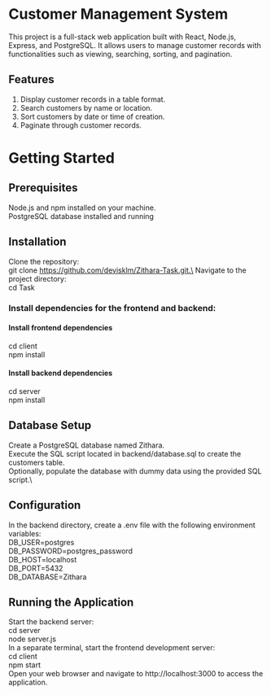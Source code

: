 # Customer Management System
This project is a full-stack web application built with React, Node.js, Express, and PostgreSQL. It allows users to manage customer records with functionalities such as viewing, searching, sorting, and pagination.

## Features
1. Display customer records in a table format.
2. Search customers by name or location.
3. Sort customers by date or time of creation.
4. Paginate through customer records.

# Getting Started
## Prerequisites
Node.js and npm installed on your machine.\
PostgreSQL database installed and running

## Installation
Clone the repository:\
git clone https://github.com/devisklm/Zithara-Task.git.\
Navigate to the project directory:\
cd Task
### Install dependencies for the frontend and backend:
#### Install frontend dependencies
cd client\
npm install
#### Install backend dependencies
cd server\
npm install

## Database Setup
Create a PostgreSQL database named Zithara.\
Execute the SQL script located in backend/database.sql to create the customers table.\
Optionally, populate the database with dummy data using the provided SQL script.\

## Configuration
In the backend directory, create a .env file with the following environment variables:\
DB_USER=postgres\
DB_PASSWORD=postgres_password\
DB_HOST=localhost\
DB_PORT=5432\
DB_DATABASE=Zithara

## Running the Application
Start the backend server:\
cd server\
node server.js\
In a separate terminal, start the frontend development server:\
cd client\
npm start\
Open your web browser and navigate to http://localhost:3000 to access the application.
